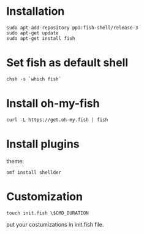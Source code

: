 # Installation
```
sudo apt-add-repository ppa:fish-shell/release-3
sudo apt-get update
sudo apt-get install fish
```
# Set fish as default shell
```
chsh -s `which fish`
```
# Install oh-my-fish
```
curl -L https://get.oh-my.fish | fish
```
# Install plugins

theme:
```
omf install shellder
```
# Customization
```
touch init.fish \$CMD_DURATION
```
put your costumizations in init.fish file.
